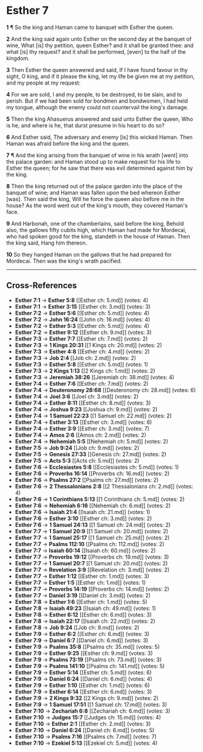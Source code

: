 # Esther 7

**1** ¶ So the king and Haman came to banquet with Esther the queen.

**2** And the king said again unto Esther on the second day at the banquet of wine, What [is] thy petition, queen Esther? and it shall be granted thee: and what [is] thy request? and it shall be performed, [even] to the half of the kingdom.

**3** Then Esther the queen answered and said, If I have found favour in thy sight, O king, and if it please the king, let my life be given me at my petition, and my people at my request:

**4** For we are sold, I and my people, to be destroyed, to be slain, and to perish. But if we had been sold for bondmen and bondwomen, I had held my tongue, although the enemy could not countervail the king's damage.

**5** Then the king Ahasuerus answered and said unto Esther the queen, Who is he, and where is he, that durst presume in his heart to do so?

**6** And Esther said, The adversary and enemy [is] this wicked Haman. Then Haman was afraid before the king and the queen.

**7** ¶ And the king arising from the banquet of wine in his wrath [went] into the palace garden: and Haman stood up to make request for his life to Esther the queen; for he saw that there was evil determined against him by the king.

**8** Then the king returned out of the palace garden into the place of the banquet of wine; and Haman was fallen upon the bed whereon Esther [was]. Then said the king, Will he force the queen also before me in the house? As the word went out of the king's mouth, they covered Haman's face.

**9** And Harbonah, one of the chamberlains, said before the king, Behold also, the gallows fifty cubits high, which Haman had made for Mordecai, who had spoken good for the king, standeth in the house of Haman. Then the king said, Hang him thereon.

**10** So they hanged Haman on the gallows that he had prepared for Mordecai. Then was the king's wrath pacified.

---

## Cross-References

- **Esther 7:1** → **Esther 5:8** [[Esther ch: 5.md]] (votes: 4)
- **Esther 7:1** → **Esther 3:15** [[Esther ch: 3.md]] (votes: 3)
- **Esther 7:2** → **Esther 5:6** [[Esther ch: 5.md]] (votes: 4)
- **Esther 7:2** → **John 16:24** [[John ch: 16.md]] (votes: 4)
- **Esther 7:2** → **Esther 5:3** [[Esther ch: 5.md]] (votes: 4)
- **Esther 7:2** → **Esther 9:12** [[Esther ch: 9.md]] (votes: 3)
- **Esther 7:3** → **Esther 7:7** [[Esther ch: 7.md]] (votes: 2)
- **Esther 7:3** → **1 Kings 20:31** [[1 Kings ch: 20.md]] (votes: 2)
- **Esther 7:3** → **Esther 4:8** [[Esther ch: 4.md]] (votes: 2)
- **Esther 7:3** → **Job 2:4** [[Job ch: 2.md]] (votes: 2)
- **Esther 7:3** → **Esther 5:8** [[Esther ch: 5.md]] (votes: 1)
- **Esther 7:3** → **2 Kings 1:13** [[2 Kings ch: 1.md]] (votes: 2)
- **Esther 7:3** → **Jeremiah 38:26** [[Jeremiah ch: 38.md]] (votes: 4)
- **Esther 7:4** → **Esther 7:6** [[Esther ch: 7.md]] (votes: 2)
- **Esther 7:4** → **Deuteronomy 28:68** [[Deuteronomy ch: 28.md]] (votes: 6)
- **Esther 7:4** → **Joel 3:6** [[Joel ch: 3.md]] (votes: 2)
- **Esther 7:4** → **Esther 8:11** [[Esther ch: 8.md]] (votes: 3)
- **Esther 7:4** → **Joshua 9:23** [[Joshua ch: 9.md]] (votes: 2)
- **Esther 7:4** → **1 Samuel 22:23** [[1 Samuel ch: 22.md]] (votes: 2)
- **Esther 7:4** → **Esther 3:13** [[Esther ch: 3.md]] (votes: 6)
- **Esther 7:4** → **Esther 3:9** [[Esther ch: 3.md]] (votes: 7)
- **Esther 7:4** → **Amos 2:6** [[Amos ch: 2.md]] (votes: 2)
- **Esther 7:4** → **Nehemiah 5:5** [[Nehemiah ch: 5.md]] (votes: 2)
- **Esther 7:5** → **Job 9:24** [[Job ch: 9.md]] (votes: 2)
- **Esther 7:5** → **Genesis 27:33** [[Genesis ch: 27.md]] (votes: 2)
- **Esther 7:5** → **Acts 5:3** [[Acts ch: 5.md]] (votes: 2)
- **Esther 7:6** → **Ecclesiastes 5:8** [[Ecclesiastes ch: 5.md]] (votes: 1)
- **Esther 7:6** → **Proverbs 16:14** [[Proverbs ch: 16.md]] (votes: 2)
- **Esther 7:6** → **Psalms 27:2** [[Psalms ch: 27.md]] (votes: 2)
- **Esther 7:6** → **2 Thessalonians 2:8** [[2 Thessalonians ch: 2.md]] (votes: 4)
- **Esther 7:6** → **1 Corinthians 5:13** [[1 Corinthians ch: 5.md]] (votes: 2)
- **Esther 7:6** → **Nehemiah 6:16** [[Nehemiah ch: 6.md]] (votes: 2)
- **Esther 7:6** → **Isaiah 21:4** [[Isaiah ch: 21.md]] (votes: 1)
- **Esther 7:6** → **Esther 3:10** [[Esther ch: 3.md]] (votes: 2)
- **Esther 7:6** → **1 Samuel 24:13** [[1 Samuel ch: 24.md]] (votes: 2)
- **Esther 7:7** → **1 Samuel 20:9** [[1 Samuel ch: 20.md]] (votes: 2)
- **Esther 7:7** → **1 Samuel 25:17** [[1 Samuel ch: 25.md]] (votes: 2)
- **Esther 7:7** → **Psalms 112:10** [[Psalms ch: 112.md]] (votes: 2)
- **Esther 7:7** → **Isaiah 60:14** [[Isaiah ch: 60.md]] (votes: 2)
- **Esther 7:7** → **Proverbs 19:12** [[Proverbs ch: 19.md]] (votes: 3)
- **Esther 7:7** → **1 Samuel 20:7** [[1 Samuel ch: 20.md]] (votes: 2)
- **Esther 7:7** → **Revelation 3:9** [[Revelation ch: 3.md]] (votes: 2)
- **Esther 7:7** → **Esther 1:12** [[Esther ch: 1.md]] (votes: 3)
- **Esther 7:7** → **Esther 1:5** [[Esther ch: 1.md]] (votes: 1)
- **Esther 7:7** → **Proverbs 14:19** [[Proverbs ch: 14.md]] (votes: 2)
- **Esther 7:7** → **Daniel 3:19** [[Daniel ch: 3.md]] (votes: 2)
- **Esther 7:8** → **Esther 1:6** [[Esther ch: 1.md]] (votes: 5)
- **Esther 7:8** → **Isaiah 49:23** [[Isaiah ch: 49.md]] (votes: 1)
- **Esther 7:8** → **Esther 6:12** [[Esther ch: 6.md]] (votes: 3)
- **Esther 7:8** → **Isaiah 22:17** [[Isaiah ch: 22.md]] (votes: 2)
- **Esther 7:8** → **Job 9:24** [[Job ch: 9.md]] (votes: 2)
- **Esther 7:9** → **Esther 6:2** [[Esther ch: 6.md]] (votes: 3)
- **Esther 7:9** → **Daniel 6:7** [[Daniel ch: 6.md]] (votes: 3)
- **Esther 7:9** → **Psalms 35:8** [[Psalms ch: 35.md]] (votes: 5)
- **Esther 7:9** → **Esther 9:25** [[Esther ch: 9.md]] (votes: 3)
- **Esther 7:9** → **Psalms 73:19** [[Psalms ch: 73.md]] (votes: 3)
- **Esther 7:9** → **Psalms 141:10** [[Psalms ch: 141.md]] (votes: 5)
- **Esther 7:9** → **Esther 5:14** [[Esther ch: 5.md]] (votes: 6)
- **Esther 7:9** → **Daniel 6:24** [[Daniel ch: 6.md]] (votes: 4)
- **Esther 7:9** → **Esther 1:10** [[Esther ch: 1.md]] (votes: 6)
- **Esther 7:9** → **Esther 6:14** [[Esther ch: 6.md]] (votes: 3)
- **Esther 7:9** → **2 Kings 9:32** [[2 Kings ch: 9.md]] (votes: 2)
- **Esther 7:9** → **1 Samuel 17:51** [[1 Samuel ch: 17.md]] (votes: 3)
- **Esther 7:10** → **Zechariah 6:8** [[Zechariah ch: 6.md]] (votes: 3)
- **Esther 7:10** → **Judges 15:7** [[Judges ch: 15.md]] (votes: 4)
- **Esther 7:10** → **Esther 2:1** [[Esther ch: 2.md]] (votes: 3)
- **Esther 7:10** → **Daniel 6:24** [[Daniel ch: 6.md]] (votes: 5)
- **Esther 7:10** → **Psalms 7:16** [[Psalms ch: 7.md]] (votes: 7)
- **Esther 7:10** → **Ezekiel 5:13** [[Ezekiel ch: 5.md]] (votes: 4)
